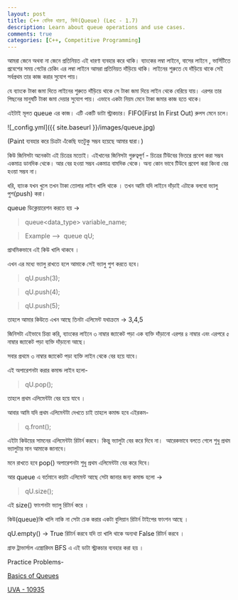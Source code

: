```yaml
---
layout: post
title: C++ বেসিক ধারণা, কিউ(Queue) (Lec - 1.7)
description: Learn about queue operations and use cases.
comments: true
categories: [C++, Competitive Programming]
---
```

আমরা জেনে অথবা না জেনে প্রতিনিয়ত এই ধারণা ব্যবহার করে থাকি। ব্যাংকের লম্বা লাইনে, বাসের লাইনে , ভার্সিটিতে প্রবেশের সময় গেটের চেকিং এর লম্বা লাইনে আমরা প্রতিনিয়ত দাঁড়িয়ে থাকি। লাইনের শুরুতে যে দাঁড়িয়ে থাকে সেই সর্বপ্রথম তার কাজ করার সুযোগ পায়।

যে ব্যাংকে টাকা জমা দিতে লাইনের শুরুতে দাঁড়িয়ে থাকে সে টাকা জমা দিয়ে লাইন থেকে বেরিয়ে যায়। এরপর তার পিছনের মানুষটি টাকা জমা দেয়ার সুযোগ পায়। এভাবে একটা নিয়ম মেনে টাকা জমার কাজ হতে থাকে।

এইটাই মূলত queue এর কাজ। এটি একটি ডাটা স্ট্রাকচার। FIFO(First In First Out) রুলস মেনে চলে।

![_config.yml]({{ site.baseurl }}/images/queue.jpg)

(Paint ব্যবহার করে চিত্রটা এঁকেছি যতটুকু সম্ভব হয়েছে আমার দ্বারা।)

কিউ জিনিসটা অনেকটা এই চিত্রের মতোই। এইখানের জিনিসটা গুরুত্বপূর্ণ - চিত্রের টিউবের ভিতরে প্রবেশ করা সম্ভব একমাত্র ডানদিক থেকে। আর বের হওয়া সম্ভব একমাত্র বামদিক থেকে। অন্য কোন ভাবে টিউবে প্রবেশ করা কিংবা বের হওয়া সম্ভব না।

ধরি, ব্যাংক যখন খুলে তখন টাকা তোলার লাইন খালি থাকে । তখন আমি যদি লাইনে দাঁড়াই এটাকে বলবো ভ্যালু পুশ(push) করা।

queue ডিক্লেয়ারেশন করতে হয় ->

> queue<data_type> variable_name;

> Example –>  queue<int> qU;

প্রাথমিকভাবে এই কিউ খালি থাকবে ।

এখন এর মধ্যে ভ্যালু রাখতে হলে আমাকে সেই ভ্যালু পুশ করতে হবে।

> qU.push(3);

> qU.push(4);

> qU.push(5);

তাহলে আমার কিউতে এখন আছে তিনটা এলিমেন্ট যথাক্রমে -> 3,4,5

জিনিসটা এইভাবে চিন্তা করি, ব্যাংকের লাইনে ৩ নাম্বার জ্যাকেট পড়া এক ব্যক্তি দাঁড়ানো এরপর ৪ নাম্বার এবং এরপরে ৫ নাম্বার জ্যাকেট পড়া ব্যক্তি দাঁড়ানো আছে।

সবার প্রথমে ৩ নাম্বার জ্যাকেট পড়া ব্যক্তি লাইন থেকে বের হয়ে যাবে।

এই অপারেশনটা করার কমান্ড লাইন হলো-
> qU.pop();

তাহলে প্রথম এলিমেন্টটা বের হয়ে যাবে ।

আবার আমি যদি প্রথম এলিমেন্টটা দেখতে চাই তাহলে কমান্ড হবে এইরকম-
> q.front();

এইটা কিউয়ের সামনের এলিমেন্টটা রিটার্ন করবে। কিন্তু ভ্যালুটা বের করে দিবে না।  আরেকভাবে বলতে গেলে শুধু প্রথম ভ্যালুটার মান আমাকে জানাবে।

মনে রাখতে হবে pop() অপারেশনটা শুধু প্রথম এলিমেন্টটা বের করে দিবে।

আর queue এ বর্তমানে কয়টা এলিমেন্ট আছে সেটা জানার জন্য কমান্ড হলো ->

> qU.size();

এই size() ফাংশনটা ভ্যালু রিটার্ন করে ।

কিউ(queue)কি খালি নাকি না সেটা চেক করার একটা বুলিয়ান রিটার্ন টাইপের ফাংশন আছে ।

qU.empty() -> True রিটার্ন করবে যদি তা খালি থাকে অন্যথা False রিটার্ন করবে ।

গ্রাফ ট্রাভার্সাল এল্গোরিদম BFS এ এই ডাটা স্ট্রাকচার ব্যবহার করা হয় ।

Practice Problems-

[Basics of Queues](https://www.hackerearth.com/practice/data-structures/queues/basics-of-queues/practice-problems/)

[UVA - 10935](https://onlinejudge.org/index.php?option=com_onlinejudge&Itemid=8&category=24&page=show_problem&problem=1876)